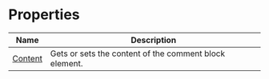 # Properties
|Name|Description|
|---|---|
|[Content](/docs/DotNetDocs/CommentBlockElements/StringCommentBlockElement/Properties/Content.md)|Gets or sets the content of the comment block element.|
